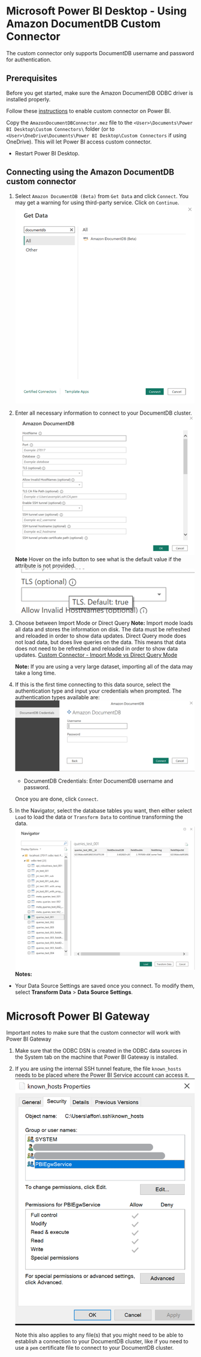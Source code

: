 # Microsoft Power BI Desktop - Using Amazon DocumentDB Custom Connector

The custom connector only supports DocumentDB username and password for authentication.

## Prerequisites
Before you get started, make sure the Amazon DocumentDB ODBC driver is installed properly. 

Follow these [instructions](https://learn.microsoft.com/en-us/power-bi/connect-data/desktop-connector-extensibility) to enable custom connector on Power BI.

Copy the `AmazonDocumentDBConnector.mez` file to the `<User>\Documents\Power BI Desktop\Custom Connectors\` folder (or to `<User>\OneDrive\Documents\Power BI Desktop\Custom Connectors` if using OneDrive). This will let Power BI access custom connector.

* Restart Power BI Desktop.

## Connecting using the Amazon DocumentDB custom connector

1. Select `Amazon DocumentDB (Beta)` from `Get Data` and click `Connect`. You may get a warning for using third-party service. Click on `Continue`.
![Code Coverage Windows](../images/power-bi-custom-connector-get-data.png)

2. Enter all necessary information to connect to your DocumentDB cluster.
![Code Coverage Windows](../images/power-bi-custom-connector-connection-string.png)
   **Note** Hover on the info button to see what is the default value if the attribute is not provided.
   ![Code Coverage Windows](../images/power-bi-custom-connector-default-value.png)
3. Choose between Import Mode or Direct Query 
   **Note:**  Import mode loads all data and stores the information on disk. The data must be refreshed and reloaded in order to show data updates. Direct Query mode does not load data, but does live queries on the data. This means that data does not need to be refreshed and reloaded in order to show data updates. [Custom Connector - Import Mode vs Direct Query Mode](https://social.technet.microsoft.com/wiki/contents/articles/53078.power-bi-import-mode-vs-directquery-mode.aspx)

   **Note:** If you are using a very large dataset, importing all of the data may take a long time.

4. If this is the first time connecting to this data source, select the authentication type and input your credentials when prompted. The authentication types available are:
![Code Coverage Windows](../images/power-bi-custom-connector-credentials.png)
    * DocumentDB Credentials: Enter DocumentDB username and password.

   Once you are done, click `Connect`.

5. In the Navigator, select the database tables you want, then either select `Load` to load the data or `Transform Data` to continue transforming the data.
![Code Coverage Windows](../images/power-bi-custom-connector-navigator.png)
**Notes:**

* Your Data Source Settings are saved once you connect. To modify them, select **Transform Data** > **Data Source Settings**.

# Microsoft Power BI Gateway

Important notes to make sure that the custom connector will work with Power BI Gateway
1. Make sure that the ODBC DSN is created in the ODBC data sources in the System tab on the machine that Power BI Gateway is installed.
2. If you are using the internal SSH tunnel feature, the file `known_hosts` needs to be placed where the Power BI Service account can access it.
   ![known_hosts file permission](../images/known_hosts_file_permission.png)

   Note this also applies to any file(s) that you might need to be able to establish a connection to your DocumentDB cluster, like if you need to use a `pem` certificate file to connect to your DocumentDB cluster.
